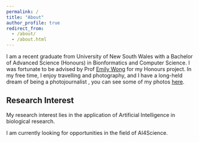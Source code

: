 ```yaml
---
permalink: /
title: "About"
author_profile: true
redirect_from: 
  - /about/
  - /about.html
---
```


I am a recent graduate from University of New South Wales with a Bachelor of Advanced Science (Honours) in Bionformatics and Computer Science. I was fortunate to be advised by Prof [Emily Wong](https://www.victorchang.edu.au/about-us/our-scientists/aprof-emily-wong) for my Honours project. In my free time, I enjoy travelling and photography, and I have a long-held dream of being a photojournalist , you can see some of my photos [here](https://zelunli.github.io/photography/).

Research Interest
-----
My research interest lies in the application of Artificial Intelligence in biological research.

I am currently looking for opportunities in the field of AI4Science.

